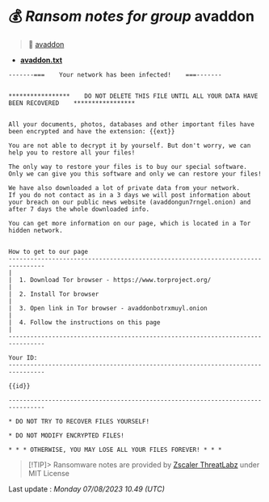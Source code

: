 # 💰 _Ransom notes for group_ avaddon
> 🔗 [avaddon](group/avaddon)
* **[avaddon.txt](https://ransomware.live/ransomware_notes/avaddon/avaddon.txt)**

```
-------===    Your network has been infected!    ===-------
 
 
*****************    DO NOT DELETE THIS FILE UNTIL ALL YOUR DATA HAVE BEEN RECOVERED    *****************
 
 
All your documents, photos, databases and other important files have been encrypted and have the extension: {{ext}}
 
You are not able to decrypt it by yourself. But don't worry, we can help you to restore all your files!
 
The only way to restore your files is to buy our special software. Only we can give you this software and only we can restore your files!
 
We have also downloaded a lot of private data from your network.
If you do not contact as in a 3 days we will post information about your breach on our public news website (avaddongun7rngel.onion) and after 7 days the whole downloaded info.
 
You can get more information on our page, which is located in a Tor hidden network.
 
 
How to get to our page
--------------------------------------------------------------------------------
|
|  1. Download Tor browser - https://www.torproject.org/
|
|  2. Install Tor browser
|
|  3. Open link in Tor browser - avaddonbotrxmuyl.onion
|
|  4. Follow the instructions on this page
|
--------------------------------------------------------------------------------
 
Your ID:
--------------------------------------------------------------------------------
 
{{id}}
 
--------------------------------------------------------------------------------
 
* DO NOT TRY TO RECOVER FILES YOURSELF!
 
* DO NOT MODIFY ENCRYPTED FILES!
 
* * * OTHERWISE, YOU MAY LOSE ALL YOUR FILES FOREVER! * * *

```


> [!TIP]> Ransomware notes are provided by [Zscaler ThreatLabz](https://github.com/threatlabz/ransomware_notes) under MIT License
> 




Last update : _Monday 07/08/2023 10.49 (UTC)_

